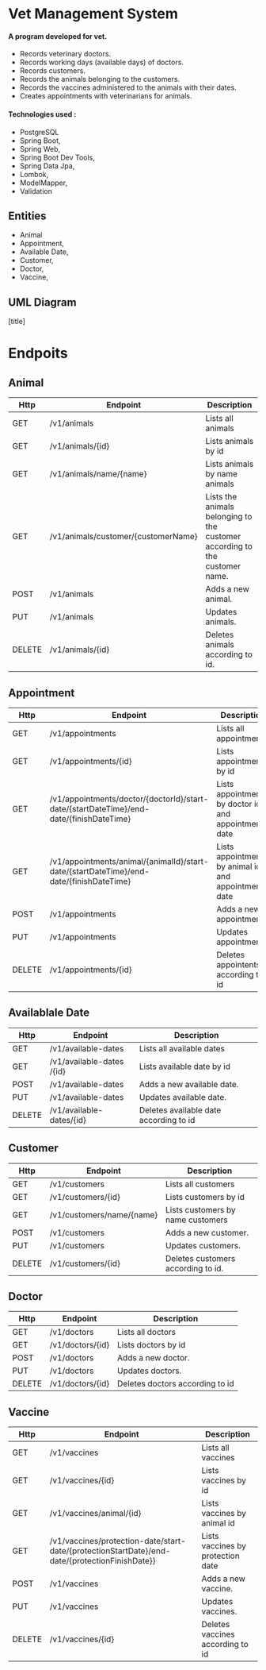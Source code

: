 # Vet Management System

#### A program developed for vet.
- Records veterinary doctors.
- Records working days (available days) of doctors.
- Records customers.
- Records the animals belonging to the customers.
- Records the vaccines administered to the animals with their dates.
- Creates appointments with veterinarians for animals.

#### Technologies used :
- PostgreSQL
- Spring Boot,
- Spring Web,
- Spring Boot Dev Tools,
- Spring Data Jpa,
- Lombok,
- ModelMapper,
- Validation

## Entities
- Animal
- Appointment,
- Available Date,
- Customer,
- Doctor,
- Vaccine,

## UML Diagram

[title]

# Endpoits

## Animal
| Http | Endpoint | Description |
|--|--|--|
| GET | /v1/animals | Lists all animals |
| GET | /v1/animals/{id} | Lists animals by id |
| GET | /v1/animals/name/{name} | Lists animals by name animals |
| GET | /v1/animals/customer/{customerName} | Lists the animals belonging to the customer according to the customer name. |
| POST | /v1/animals | Adds a new animal. |
| PUT | /v1/animals | Updates animals. |
| DELETE | /v1/animals/{id} | Deletes animals according to id.|

## Appointment
| Http | Endpoint | Description |
|--|--|--|
| GET | /v1/appointments | Lists all appointments |
| GET | /v1/appointments/{id} | Lists appointments by id |
| GET | /v1/appointments/doctor/{doctorId}/start-date/{startDateTime}/end-date/{finishDateTime} | Lists appointment by doctor id and appointment date |
| GET | /v1/appointments/animal/{animalId}/start-date/{startDateTime}/end-date/{finishDateTime} | Lists appointment by animal id and appointment date  |
| POST | /v1/appointments | Adds a new appointment. |
| PUT | /v1/appointments | Updates appointments. |
| DELETE | /v1/appointments/{id} | Deletes appointents according to id |

## Availablale Date
| Http | Endpoint | Description |
|--|--|--|
| GET | /v1/available-dates | Lists all available dates |
| GET | /v1/available-dates /{id} | Lists available date by id |
| POST | /v1/available-dates  | Adds a new available date. |
| PUT | /v1/available-dates  | Updates available date. |
| DELETE | /v1/available-dates/{id} | Deletes available date according to id |

## Customer
| Http | Endpoint | Description |
|--|--|--|
| GET | /v1/customers | Lists all customers |
| GET | /v1/customers/{id} | Lists customers by id |
| GET | /v1/customers/name/{name} | Lists customers by name customers |
| POST | /v1/customers | Adds a new customer. |
| PUT | /v1/customers | Updates customers. |
| DELETE | /v1/customers/{id} | Deletes customers according to id.|

## Doctor
| Http | Endpoint | Description |
|--|--|--|
| GET | /v1/doctors | Lists all doctors |
| GET | /v1/doctors/{id} | Lists doctors by id |
| POST | /v1/doctors  | Adds a new doctor. |
| PUT | /v1/doctors  | Updates doctors. |
| DELETE | /v1/doctors/{id} | Deletes doctors according to id |


## Vaccine
| Http | Endpoint | Description |
|--|--|--|
| GET | /v1/vaccines | Lists all vaccines |
| GET | /v1/vaccines/{id} | Lists vaccines by id |
| GET | /v1/vaccines/animal/{id} | Lists vaccines by animal id |
| GET | /v1/vaccines/protection-date/start-date/{protectionStartDate}/end-date/{protectionFinishDate}} | Lists vaccines by protection date |
| POST | /v1/vaccines  | Adds a new vaccine. |
| PUT | /v1/vaccines  | Updates vaccines. |
| DELETE | /v1/vaccines/{id} | Deletes vaccines according to id |

